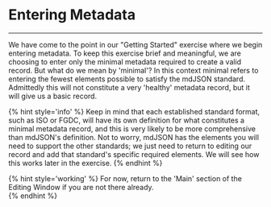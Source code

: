 # Entering Metadata
---

We have come to the point in our "Getting Started" exercise where we begin entering metadata.  To keep this exercise brief and meaningful, we are choosing to enter only the minimal metadata required to create a valid record.  But what do we mean by 'minimal'?  In this context minimal refers to entering the fewest elements possible to satisfy the mdJSON standard.  Admittedly this will not constitute a very 'healthy' metadata record, but it will give us a basic record.  

{% hint style='info' %}
  Keep in mind that each established standard format, such as ISO or FGDC, will have its own definition for what constitutes a minimal metadata record, and this is very likely to be more comprehensive than mdJSON's definition.  Not to worry, mdJSON has the elements you will need to support the other standards; we just need to return to editing our record and add that standard's specific required elements.  We will see how this works later in the exercise.
{% endhint %}

{% hint style='working' %}
  For now, return to the 'Main' section of the Editing Window if you are not there already.     
{% endhint %}
